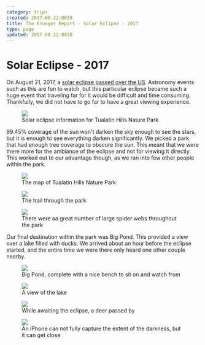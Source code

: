 ```yaml
---
category: trips
created: 2017.08.22:0830
title: The Krueger Report - Solar Eclipse - 2017
type: page
updated: 2017.08.22:0830
---
```


# Solar Eclipse - 2017

On August 21, 2017, a [solar eclipse passed over the US](https://en.wikipedia.org/wiki/Solar_eclipse_of_August_21,_2017). Astronomy events such as this are fun to watch, but this particular eclipse became such a huge event that traveling far for it would be difficult and time consuming. Thankfully, we did not have to go far to have a great viewing experience.

<figure>
	<img src='/images/solar-eclipse-2017_times.jpg'>
	<figcaption>Solar eclipse information for Tualatin Hills Nature Park</figcaption>
</figure>

99.45% coverage of the sun won't darken the sky enough to see the stars, but it is enough to see everything darken significantly. We picked a park that had enough tree coverage to obscure the sun. This meant that we were there more for the ambiance of the eclipse and not for viewing it directly. This worked out to our advantage though, as we ran into few other people within the park.

<figure>
	<img src='/images/solar-eclipse-2017_map.jpg'>
	<figcaption>The map of Tualatin Hills Nature Park</figcaption>
</figure>

<figure>
	<img src='/images/solar-eclipse-2017_path.jpg'>
	<figcaption>The trail through the park</figcaption>
</figure>

<figure>
	<img src='/images/solar-eclipse-2017_spider-web.jpg'>
	<figcaption>There were aa great number of large spider webs throughout the park</figcaption>
</figure>

Our final destination within the park was Big Pond. This provided a view over a lake filled with ducks. We arrived about an hour before the eclipse started, and the entire time we were there only heard one other couple nearby.


<figure>
	<img src='/images/solar-eclipse-2017_big-pond.jpg'>
	<figcaption>Big Pond, complete with a nice bench to sit on and watch from</figcaption>
</figure>

<figure>
	<img src='/images/solar-eclipse-2017_lake.jpg'>
	<figcaption>A view of the lake</figcaption>
</figure>

<figure>
	<img src='/images/solar-eclipse-2017_deer.jpg'>
	<figcaption>While awaiting the eclipse, a deer passed by</figcaption>
</figure>

<figure>
	<img src='/images/solar-eclipse-2017_near-peak.jpg'>
	<figcaption>An iPhone can not fully capture the extent of the darkness, but it can get close</figcaption>
</figure>

